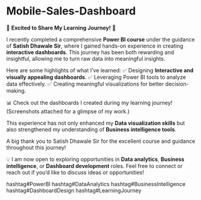 # Mobile-Sales-Dashboard
🌟 **Excited to Share My Learning Journey!** 🌟 

I recently completed a comprehensive **Power BI course** under the guidance of **Satish Dhawale Sir**, where I gained hands-on experience in creating **interactive dashboards**. This journey has been both rewarding and insightful, allowing me to turn raw data into meaningful insights. 

Here are some highlights of what I’ve learned: 
✅ Designing **Interactive and visually appealing dashboards**. 
✅ Leveraging Power BI tools to analyze data effectively. 
✅ Creating meaningful visualizations for better decision-making. 

📊 Check out the dashboards I created during my learning journey! (Screenshots attached for a glimpse of my work.) 

This experience has not only enhanced my **Data visualization skills** but also strengthened my understanding of **Business intelligence tools**. 

A big thank you to Satish Dhawale Sir for the excellent course and guidance throughout this journey! 

💡 I am now open to exploring opportunities in **Data analytics**, **Business intelligence**, or **Dashboard development** roles. Feel free to connect or reach out if you’d like to discuss ideas or opportunities! 

hashtag#PowerBI hashtag#DataAnalytics hashtag#BusinessIntelligence hashtag#DashboardDesign hashtag#LearningJourney
